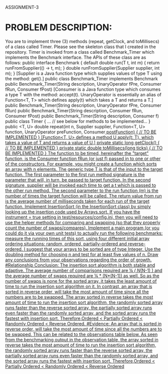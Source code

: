 ASSIGNMENT-3
# PROBLEM DESCRIPTION:
You are to implement three (3) methods (repeat, getClock, and toMillisecs) of a class
called Timer. Please see the skeleton class that I created in the repository. Timer is
invoked from a class called Benchmark_Timer which implements the Benchmark
interface. The APIs of these class are as follows:
public interface Benchmark<T> {
default double run(T t, int m) {
return runFromSupplier(() -> t, m);
}
double runFromSupplier(Supplier<T> supplier, int m);
}
[Supplier is a Java function type which supplies values of type T using the method:
get().]
public class Benchmark_Timer<T> implements Benchmark<T>
public Benchmark_Timer(String description, UnaryOperator<T> fPre, Consumer<T>
fRun, Consumer<T> fPost)
[Consumer is a Java function type which consumes a type T with the method: accept(t).
UnaryOperator is essentially an alias of Function<T, T> which defines apply(t) which
takes a T and returns a T.]
public Benchmark_Timer(String description, UnaryOperator<T> fPre, Consumer<T>
fRun)
public Benchmark_Timer(String description, Consumer<T> fRun, Consumer<T> fPost)
public Benchmark_Timer(String description, Consumer<T> f)
public class Timer {
... // see below for methods to be implemented...
}
public <T, U> double repeat(int n, Supplier<T> supplier, Function<T, U> function,
UnaryOperator<T> preFunction, Consumer<U> postFunction) {
// TO BE IMPLEMENTED
}
[Function<T, U> defines a method U apply(t: T), which takes a value of T and returns a
value of U.]
private static long getClock() {
// TO BE IMPLEMENTED
}
private static double toMillisecs(long ticks) {
// TO BE IMPLEMENTED
}
The function to be timed, hereinafter the "target" function, is the Consumer function
fRun (or just f) passed in to one or other of the constructors. For example, you might
create a function which sorts an array with n elements.
The generic type T is that of the input to the target function.
The first parameter to the first run method signature is the parameter that will, in turn, be
passed to target function. In the second signature, supplier will be invoked each time to
get a t which is passed to the other run method.
The second parameter to the run function (m) is the number of times the target function
will be called.
The return value from run is the average number of milliseconds taken for each run of
the target function.
Implement InsertionSort (in the InsertionSort class) by simply looking up the insertion
code used by Arrays.sort. If you have the instrument = true setting in
test/resources/config.ini, then you will need to use the helper methods for comparing
and swapping (so that they properly count the number of swaps/compares).
Implement a main program (or you could do it via your own unit tests) to actually run the
following benchmarks: measure the running times of this sort, using four different initial
array ordering situations: random, ordered, partially-ordered and reverse-ordered. I
suggest that your arrays to be sorted are of type Integer. Use the doubling method for
choosing n and test for at least five values of n. Draw any conclusions from your
observations regarding the order of growth.
#Relationship Conclusion:
The insertion sort algorithm is both stable and adaptive. The average number of
comparisons required are ¼ *( N*(N-1) ) and the average number of swaps required
are ¼ * (N*(N-1)) as well. So as the number of swaps is none for the sorted array, it
takes the least amount of time to run the insertion sort algorithm on it. In contrast, an
array that is sorted in reverse order, will take the most amount of time since all the
numbers are to be swapped. The array sorted in reverse takes the most amount of time
to run the insertion sort algorithm, the randomly sorted array runs faster than the
reverse sorted array, the partially sorted array runs even faster than the randomly sorted
array, and the sorted array runs the fastest with insertion sort.
Therefore,Ordered < Partially Ordered < Randomly Ordered < Reverse Ordered.
#Evidence:
An array that is sorted in reverse order, will take the most amount of time since all the
numbers are to be swapped. This can be related to the observations table below. As
seen from the benchmarking output in the observation table, the array sorted in reverse
takes the most amount of time to run the insertion sort algorithm, the randomly sorted
array runs faster than the reverse sorted array, the partially sorted array runs even
faster than the randomly sorted array, and the sorted array runs the fastest with
insertion sort.
Therefore,Ordered < Partially Ordered < Randomly Ordered < Reverse Ordered

